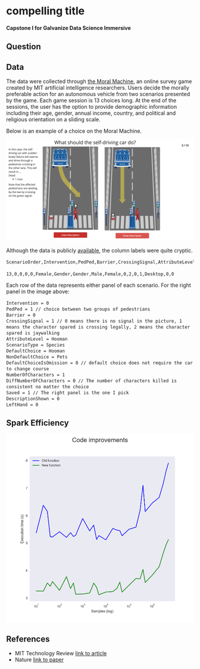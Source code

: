 # compelling title
#### Capstone I for Galvanize Data Science Immersive

## Question

## Data
The data were collected through [the Moral Machine](http://moralmachine.mit.edu/), an online survey game created by MIT artificial intelligence researchers. Users decide the morally preferable action for an autonomous vehicle from two scenarios presented by the game. Each game session is 13 choices long. At the end of the sessions, the user has the option to provide demographic information including their age, gender, annual income, country, and political and religious orientation on a sliding scale. 

Below is an example of a choice on the Moral Machine.

![A choice](images/machine.png)

Although the data is publicly [available](https://osf.io/3hvt2/?view_only=4bb49492edee4a8eb1758552a362a2cf), the column labels were quite cryptic.
```
ScenarioOrder,Intervention,PedPed,Barrier,CrossingSignal,AttributeLevel,ScenarioTypeStrict,ScenarioType,DefaultChoice,NonDefaultChoice,DefaultChoiceIsOmission,NumberOfCharacters,DiffNumberOFCharacters,Saved,Template,DescriptionShown,LeftHand

13,0,0,0,0,Female,Gender,Gender,Male,Female,0,2,0,1,Desktop,0,0
```

Each row of the data represents either panel of each scenario. For the right panel in the image above:
```
Intervention = 0
PedPed = 1 // choice between two groups of pedestrians
Barrier = 0
CrossingSignal = 1 // 0 means there is no signal in the picture, 1 means the character spared is crossing legally, 2 means the character spared is jaywalking
AttributeLevel = Hooman
ScenarioType = Species
DefaultChoice = Hooman
NonDefaultChoice = Pets
DefaultChoiceIsOmission = 0 // default choice does not require the car to change course
NumberOfCharacters = 1
DiffNumberOFCharacters = 0 // The number of characters killed is consistent no matter the choice
Saved = 1 // The right panel is the one I pick
DescriptionShown = 0
LeftHand = 0

```
## Spark Efficiency

![alt text](images/functions.png)

## References
* MIT Technology Review [link to article](https://www.technologyreview.com/s/612341/a-global-ethics-study-aims-to-help-ai-solve-the-self-driving-trolley-problem/?utm_medium=tr_social&utm_campaign=site_visitor.unpaid.engagement&utm_source=Twitter#Echobox=1576511368 "Should a self-driving car kill the baby or the grandma? Depends on where you’re from.")
* Nature [link to paper](https://www.nature.com/articles/s41586-018-0637-6.epdf?referrer_access_token=5SBKjXqSe9W89TIoohZIvNRgN0jAjWel9jnR3ZoTv0OR8PKa5Kws8ZzsJ9c7-2Qpul1Vc1F8wY0eIbuOUfmConm9MpvB9JNjnmyrCoj2uOCRbTFI3tmUdV2tYqE2L6ifmrb-tsgAoOc9lINEcKDSOkEkmhLSjqz8bf1ACffMhu6EiQ2ZXU5cHbrFXuiJoXRMxuojb8tUZNFuN2R4kksBNzsaFxxkByF7rx-cxTgMCGvimdjBOY0vMtRkwpXvk9EyI0NunRjTj6Bi1No-Hv00gQBUqxE6xdxW_2lzO7zwdeMnyED_zlEwNHFqcd9GAeuWl-CtPy9UtgwYO_5VKTLt50rGC5vG2pcPQsAXVtbF58CCLdPZcJHGJit56_0t8-lq0fjzKjPGd6HBGyxlP6-5HpLh6sV0tO9TjZmLkIKUVFKNZPjEb8N5_Ysqk0IbycCC&tracking_referrer=www.technologyreview.com "The Moral Machine Experiment")

